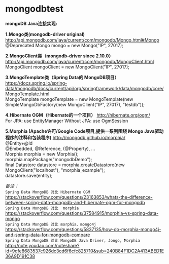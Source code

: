# mongodbtest
**mongoDB Java连接实现:**

**1.Mongo类(mongodb-driver original)** http://api.mongodb.com/java/current/com/mongodb/Mongo.html#Mongo  
@Deprecated
Mongo mongo = new Mongo("IP", 27017);

**2.MongoClient类（mongodb-driver since 2.10.0）** http://api.mongodb.com/java/current/com/mongodb/MongoClient.html  
MongoClient mongoClient = new MongoClient("IP", 27017);  

**3.MongoTemplate类（Spring Data的 MongoDB项目）** https://docs.spring.io/spring-data/mongodb/docs/current/api/org/springframework/data/mongodb/core/MongoTemplate.html  
MongoTemplate mongoTemplate = new MongoTemplate(new SimpleMongoDbFactory(new MongoClient("IP", 27017), "testdb"));

**4.Hibernate OGM（Hibernate的一个项目）** http://hibernate.org/ogm/  
For JPA: use EntityManager
Without JPA: use OgmSession

**5.Morphia (Apache许可/Google Code项目,提供一系列围绕 Mongo Java驱动程序的注释和包装程序)** http://mongodb.github.io/morphia/   
@Entity+@Id  
@Embedded, @Reference, (@Property), ...  
Morphia morphia = new Morphia();  
morphia.mapPackage("mongodbDemo");  
final Datastore datastore = morphia.createDatastore(new MongoClient("localhost"), "morphia_example");  
datastore.save(entity);  

_备注：_  
`Spring Data MongoDB 对比 Hibernate OGM `  
https://stackoverflow.com/questions/23163853/whats-the-difference-between-spring-data-mongodb-and-hibernate-ogm-for-mongodb   
`Spring Data MongoDB 对比  morphia `  
https://stackoverflow.com/questions/37584915/morphia-vs-spring-data-mongo  
`Spring Data MongoDB 对比 morphia、mongo4j `  
https://stackoverflow.com/questions/5837135/how-do-morphia-mongo4j-and-spring-data-for-mongodb-compare  
`Spring Data MongoDB 对比 MongoDB Java Driver, Jongo, Morphia `  
http://note.youdao.com/noteshare?id=9dfe8683537c926dc3cd6f6cfc825710&sub=240B84F1DC2A413ABED1E36A9D191C38  